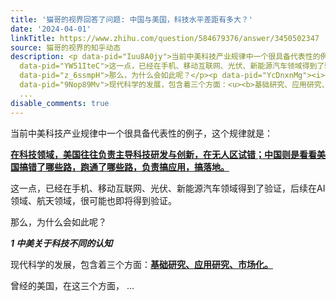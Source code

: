 ```yaml
---
title: '猫哥的视界回答了问题: 中国与美国，科技水平差距有多大？'
date: '2024-04-01'
linkTitle: https://www.zhihu.com/question/584679376/answer/3450502347
source: 猫哥的视界的知乎动态
description: <p data-pid="Iuu8A0jy">当前中美科技产业规律中一个很具备代表性的例子，这个规律就是：</p><p data-pid="6l-dkbi6"><u><b>在科技领域，美国往往负责主导科技研发与创新，在无人区试错；中国则是看看美国搞错了哪些路，跑通了哪些路，负责搞应用，搞落地。</b></u></p><p
  data-pid="YW51IteC">这一点，已经在手机、移动互联网、光伏、新能源汽车领域得到了验证，后续在AI领域、航天领域，很可能也即将得到验证。</p><p
  data-pid="z_6ssmpH">那么，为什么会如此呢？</p><p data-pid="YcDnxnMg"><i><b>1 中美关于科技不同的认知</b></i></p><p
  data-pid="9Nop89Mv">现代科学的发展，包含着三个方面：<u><b>基础研究、应用研究、市场化。</b></u></p><p data-pid="gM6LT6QK">曾经的美国，在这三个方面，
  ...
disable_comments: true
---
```

<p data-pid="Iuu8A0jy">当前中美科技产业规律中一个很具备代表性的例子，这个规律就是：</p><p data-pid="6l-dkbi6"><u><b>在科技领域，美国往往负责主导科技研发与创新，在无人区试错；中国则是看看美国搞错了哪些路，跑通了哪些路，负责搞应用，搞落地。</b></u></p><p data-pid="YW51IteC">这一点，已经在手机、移动互联网、光伏、新能源汽车领域得到了验证，后续在AI领域、航天领域，很可能也即将得到验证。</p><p data-pid="z_6ssmpH">那么，为什么会如此呢？</p><p data-pid="YcDnxnMg"><i><b>1 中美关于科技不同的认知</b></i></p><p data-pid="9Nop89Mv">现代科学的发展，包含着三个方面：<u><b>基础研究、应用研究、市场化。</b></u></p><p data-pid="gM6LT6QK">曾经的美国，在这三个方面， ...